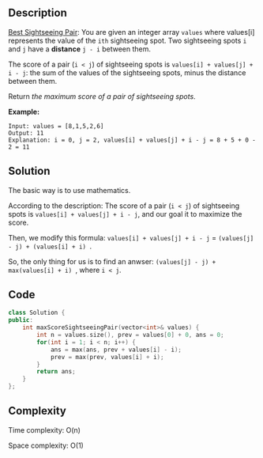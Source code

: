 ## Description

[Best Sightseeing Pair](https://leetcode.com/problems/best-sightseeing-pair/): You are given an integer array `values` where values[i] represents the value of the `ith` sightseeing spot. Two sightseeing spots `i` and `j` have a **distance** `j - i` between them.

The score of a pair (`i < j`) of sightseeing spots is `values[i] + values[j] + i - j`: the sum of the values of the sightseeing spots, minus the distance between them.

Return *the maximum score of a pair of sightseeing spots*.

**Example:**

```
Input: values = [8,1,5,2,6]
Output: 11
Explanation: i = 0, j = 2, values[i] + values[j] + i - j = 8 + 5 + 0 - 2 = 11
```



## Solution

The basic way is to use mathematics.

According to the description: The score of a pair (`i < j`) of sightseeing spots is `values[i] + values[j] + i - j`, and our goal it to maximize the score.

Then, we modify this formula: `values[i] + values[j] + i - j` = `(values[j] - j) + (values[i] + i) `.

So, the only thing for us is to find an anwser: `(values[j] - j) + max(values[i] + i) `, where `i < j`.



## Code

```cpp
class Solution {
public:
    int maxScoreSightseeingPair(vector<int>& values) {
        int n = values.size(), prev = values[0] + 0, ans = 0;
        for(int i = 1; i < n; i++) {
            ans = max(ans, prev + values[i] - i);
            prev = max(prev, values[i] + i);
        }
        return ans;
    }
};
```



## Complexity

Time complexity: O(n)

Space complexity: O(1)

